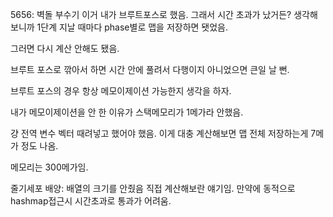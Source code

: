 5656:
벽돌 부수기
이거 내가 브루트포스로 했음.
그래서 시간 초과가 났거든?
생각해보니까 1단계 지날 때마다 phase별로 맵을 저장하면 됏었음.

그러면 다시 계산 안해도 됐음.

브루트 포스로 깎아서 하면 시간 안에 풀려서 다행이지 아니었으면 큰일 날 뻔.

브루트 포스의 경우 항상 메모이제이션 가능한지 생각을 하자.

내가 메모이제이션을 안 한 이유가 스택메모리가 1메가라 안했음.

걍 전역 변수 벡터 때려넣고 했어야 했음. 이게 대충 계산해보면 맵 전체 저장하는게 7메가 정도 나옴.

메모리는 300메가임.

줄기세포 배양:
배열의 크기를 안줬음
직접 계산해보란 얘기임. 만약에 동적으로 hashmap접근시 시간초과로 통과가 어려움.